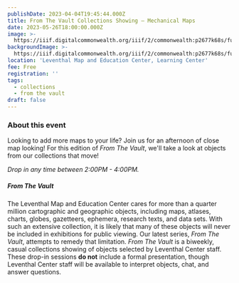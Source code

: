 ```yaml
---
publishDate: 2023-04-04T19:45:44.000Z
title: From The Vault Collections Showing — Mechanical Maps
date: 2023-05-26T18:00:00.000Z
image: >-
  https://iiif.digitalcommonwealth.org/iiif/2/commonwealth:p2677k68s/full/2000,/0/default.jpg
backgroundImage: >-
  https://iiif.digitalcommonwealth.org/iiif/2/commonwealth:p2677k68s/full/2000,/0/default.jpg
location: 'Leventhal Map and Education Center, Learning Center'
fee: Free
registration: ''
tags:
  - collections
  - from the vault
draft: false
---
```


### About this event

Looking to add more maps to your life? Join us for an afternoon of close map looking! For this edition of *From The Vault*, we'll take a look at objects from our collections that move!

*Drop in any time between 2:00PM - 4:00PM.*

##### *From The Vault*

The Leventhal Map and Education Center cares for more than a quarter million cartographic and geographic objects, including maps, atlases, charts, globes, gazetteers, ephemera, research texts, and data sets. With such an extensive collection, it is likely that many of these objects will never be included in exhibitions for public viewing. Our latest series, *From The Vault*, attempts to remedy that limitation. *From The Vault* is a biweekly, casual collections showing of objects selected by Leventhal Center staff. These drop-in sessions **do not** include a formal presentation, though Leventhal Center staff will be available to interpret objects, chat, and answer questions.
